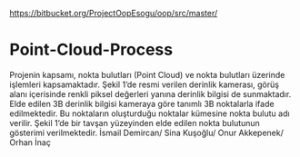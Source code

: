 https://bitbucket.org/ProjectOopEsogu/oop/src/master/
# Point-Cloud-Process
Projenin kapsamı, nokta bulutları (Point Cloud) ve nokta bulutları üzerinde işlemleri kapsamaktadır.
Şekil 1’de resmi verilen derinlik kamerası, görüş alanı içerisinde renkli piksel değerleri yanına derinlik
bilgisi de sunmaktadır. Elde edilen 3B derinlik bilgisi kameraya göre tanımlı 3B noktalarla ifade
edilmektedir. Bu noktaların oluşturduğu noktalar kümesine nokta bulutu adı verilir. Şekil 1’de bir tavşan
yüzeyinden elde edilen nokta bulutunun gösterimi verilmektedir.
İsmail Demircan/ 
Sina Kuşoğlu/ 
Onur Akkepenek/ 
Orhan İnaç
